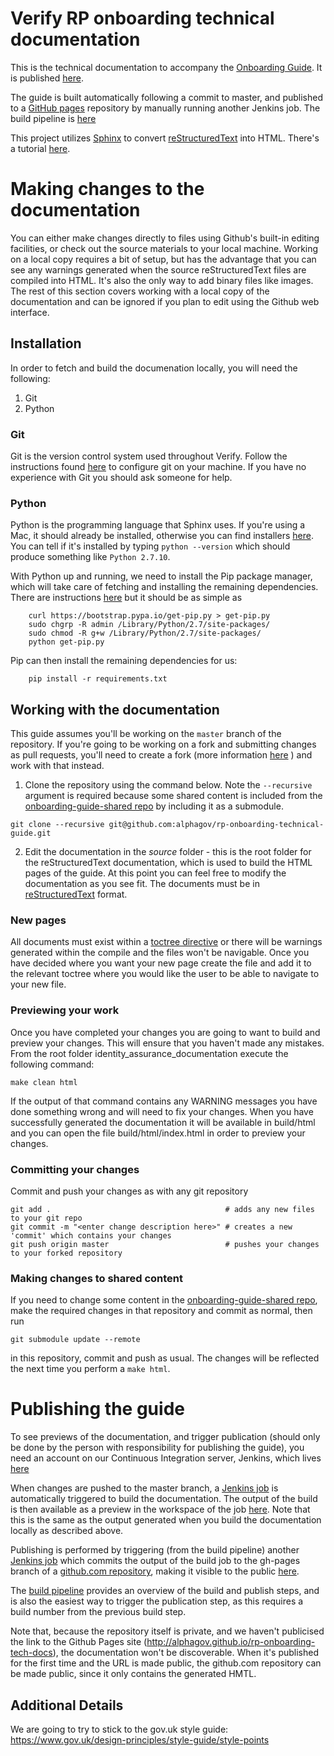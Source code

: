 Verify RP onboarding technical documentation
=

This is the technical documentation to accompany the [Onboarding Guide](http://alphagov.github.io/identity-assurance-documentation/).  It is published [here](http://alphagov.github.io/rp-onboarding-tech-docs/).

The guide is built automatically following a commit to master, and published to a [GitHub pages](https://pages.github.com/) repository by manually running another Jenkins job.  The build pipeline is [here](https://build.ida.digital.cabinet-office.gov.uk/view/rp-onboarding-tech-docs-pipeline)

This project utilizes [Sphinx](http://sphinx-doc.org/ "sphinx-doc") to convert [reStructuredText](http://docutils.sourceforge.net/rst.html) into HTML. There's a tutorial [here](http://sphinx-doc.org/tutorial.html).

# Making changes to the documentation

You can either make changes directly to files using Github's built-in editing facilities, or check out the source materials to your local machine.  Working on a local copy requires a bit of setup, but has the advantage that you can see any warnings generated when the source reStructuredText files are compiled into HTML.  It's also the only way to add binary files like images.  The rest of this section covers working with a local copy of the documentation and can be ignored if you plan to edit using the Github web interface.

## Installation

In order to fetch and build the documenation locally, you will need the following:

1. Git
1. Python

### Git

Git is the version control system used throughout Verify. Follow the instructions found [here](https://help.github.com/articles/set-up-git) to configure git on your machine. If you have no experience with Git you should ask someone for help.

### Python

Python is the programming language that Sphinx uses.  If you're using a Mac, it should already be installed, otherwise you can find installers [here](https://www.python.org/downloads/).  You can tell if it's installed by typing `python --version` which should produce something like `Python 2.7.10`.  

With Python up and running, we need to install the Pip package manager, which will take care of fetching and installing the remaining dependencies.  There are instructions [here](http://pip.readthedocs.org/en/stable/installing/) but it should be as simple as

```
    curl https://bootstrap.pypa.io/get-pip.py > get-pip.py
    sudo chgrp -R admin /Library/Python/2.7/site-packages/
    sudo chmod -R g+w /Library/Python/2.7/site-packages/
    python get-pip.py
```

Pip can then install the remaining dependencies for us:

```
    pip install -r requirements.txt
```

## Working with the documentation

This guide assumes you'll be working on the `master` branch of the repository.  If you're going to be working on a fork and submitting changes as pull requests, you'll need to create a fork (more information [here](https://help.github.com/articles/fork-a-repo) ) and work with that instead.

 1. Clone the repository using the command below.  Note the `--recursive` argument is required because some shared content is included from the [onboarding-guide-shared repo](https://github.gds/gds/onboarding-guide-shared) by including it as a submodule.
```
git clone --recursive git@github.com:alphagov/rp-onboarding-technical-guide.git
```
 2. Edit the documentation in the _source_ folder - this is the root folder for the reStructuredText documentation, which is used to build the HTML pages of the guide.  At this point you can feel free to modify the documentation as you see fit.  The documents must be in [reStructuredText](http://sphinx-doc.org/rest.html#rst-primer) format.

### New pages

All documents must exist within a [toctree directive](http://sphinx-doc.org/markup/toctree.html) or there will be warnings generated within the compile and the files won't be navigable.  Once you have decided where you want your new page create the file and add it to the relevant toctree where you would like the user to be able to navigate to your new file.

### Previewing your work

Once you have completed your changes you are going to want to build and preview your changes. This will ensure that you haven't made any mistakes. From the root folder identity\_assurance\_documentation execute the following command:

```
make clean html
```

If the output of that command contains any WARNING messages you have done something wrong and will need to fix your changes. When you have successfully generated the documentation it will be available in build/html and you can open the file build/html/index.html in order to preview your changes.

### Committing your changes

Commit and push your changes as with any git repository

```
git add .                                       # adds any new files to your git repo
git commit -m "<enter change description here>" # creates a new 'commit' which contains your changes
git push origin master                          # pushes your changes to your forked repository
```

### Making changes to shared content

If you need to change some content in the [onboarding-guide-shared repo](https://github.gds/gds/onboarding-guide-shared), make the required changes in that repository and commit as normal, then run

`git submodule update --remote`

in this repository, commit and push as usual.  The changes will be reflected the next time you perform a `make html`.

# Publishing the guide

To see previews of the documentation, and trigger publication (should only be done by the person with responsibility for publishing the guide), you need an account on our Continuous Integration server, Jenkins, which lives [here](https://build.ida.digital.cabinet-office.gov.uk/)

When changes are pushed to the master branch, a [Jenkins job](https://build.ida.digital.cabinet-office.gov.uk/job/rp-onboarding-tech-docs-build/) is automatically triggered to build the documentation.  The output of the build is then available as a preview in the workspace of the job [here](https://build.ida.digital.cabinet-office.gov.uk/job/rp-onboarding-tech-docs-build/ws/build/html/index.html).  Note that this is the same as the output generated when you build the documentation locally as described above.

Publishing is performed by triggering (from the build pipeline) another [Jenkins job](https://build.ida.digital.cabinet-office.gov.uk/job/rp-onboarding-tech-docs-publish/) which commits the output of the build job to the gh-pages branch of a [github.com repository](https://github.com/alphagov/rp-onboarding-tech-docs), making it visible to the public [here](http://alphagov.github.io/rp-onboarding-tech-docs/).  

The [build pipeline](https://build.ida.digital.cabinet-office.gov.uk/view/rp-onboarding-tech-docs-pipeline) provides an overview of the build and publish steps, and is also the easiest way to trigger the publication step, as this requires a build number from the previous build step.

Note that, because the repository itself is private, and we haven't publicised the link to the Github Pages site (http://alphagov.github.io/rp-onboarding-tech-docs), the documentation won't be discoverable.  When it's published for the first time and the URL is made public, the github.com repository can be made public, since it only contains the generated HMTL.

## Additional Details

We are going to try to stick to the gov.uk style guide: https://www.gov.uk/design-principles/style-guide/style-points
